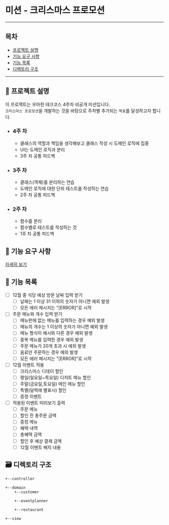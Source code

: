 # 미션 - 크리스마스 프로모션

--- 

## 목차

- [프로젝트 설명](#-프로젝트-설명)
- [기능 요구 사항](#-기능-요구-사항)
- [기능 목록](#-기능-목록)
- [디렉토리 구조](#-디렉토리-구조)

---

## 📝 프로젝트 설명

이 프로젝트는 우아한 테크코스 4주차 비공개 미션입니다.  
`크리스마스 프로모션`을 개발하는 것을 바탕으로 주차별 추가되는 `목표`를 달성하고자 합니다.

- ### 4주 차
    - 클래스의 역할과 책임을 생각해보고 클래스 작성 시 도메인 로직에 집중
    - UI는 도메인 로직과 분리
    - 3주 차 공통 피드백

- ### 3주 차
    - 클래스(객체)를 분리하는 연습
    - 도메인 로직에 대한 단위 테스트를 작성하는 연습
    - 2주 차 공통 피드백

- ### 2주 차
    - 함수를 분리
    - 함수별로 테스트를 작성하는 것
    - 1주 차 공통 피드백

## 🚀 기능 요구 사항

[자세히 보기](../README.md)

## 🔧 기능 목록

- [ ] 12월 중 식당 예상 방문 날짜 입력 받기
    - [ ] 날짜는 1 이상 31 이하의 숫자가 아니면 예외 발생
    - [ ] 모든 에러 메시지는 "[ERROR]"로 시작
- [ ] 주문 메뉴와 개수 입력 받기
    - [ ] 메뉴판에 없는 메뉴를 입력하는 경우 예외 발생
    - [ ] 메뉴의 개수는 1 이상의 숫자가 아니면 예외 발생
    - [ ] 메뉴 형식이 예시와 다른 경우 예외 발생
    - [ ] 중복 메뉴를 입력한 경우 예외 발생
    - [ ] 주문 메뉴가 20개 초과 시 예외 발생
    - [ ] 음료만 주문하는 경우 예외 발생
    - [ ] 모든 에러 메시지는 "[ERROR]"로 시작
- [ ] 12월 이벤트 적용
    - [ ] 크리스마스 디데이 할인
    - [ ] 평일(일요일~목요일) 디저트 메뉴 할인
    - [ ] 주말(금요일,토요일) 메인 메뉴 할인
    - [ ] 특별(달력에 별표시) 할인
    - [ ] 증정 이벤트
- [ ] 적용된 이벤트 미리보기 출력
    - [ ] 주문 메뉴
    - [ ] 할인 전 총주문 금액
    - [ ] 증정 메뉴
    - [ ] 혜택 내역
    - [ ] 총혜택 금액
    - [ ] 할인 후 예상 결제 금액
    - [ ] 12월 이벤트 배지 내용

## 🗃️ 디렉토리 구조
```
+--controller

+--domain
    +--customer

    +--eventplanner

    +--restaurant

+--view

```
